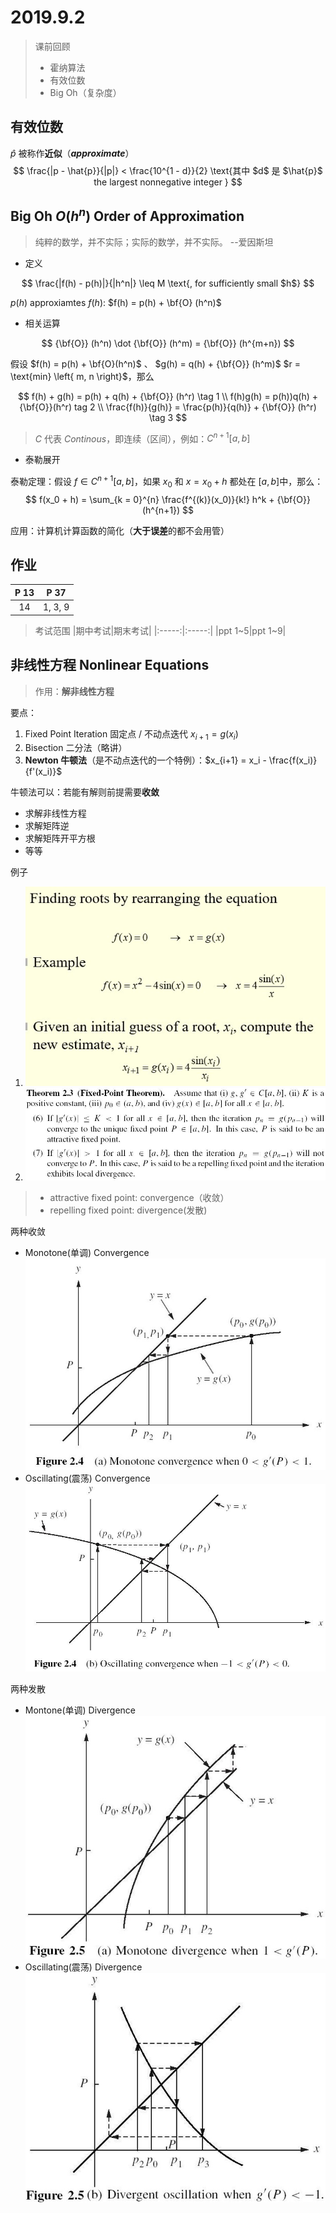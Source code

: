 # 2019.9.2

> 课前回顾
>
> - 霍纳算法
> - 有效位数
> - Big Oh（复杂度）

## 有效位数

$\hat{p}$ 被称作**近似**（***approximate***）  
$$
\frac{|p - \hat{p}}{|p|} < \frac{10^{1 - d}}{2}
\text{其中 $d$ 是 $\hat{p}$ the largest nonnegative integer }
$$

## Big Oh $O(h^n)$ Order of Approximation

> 纯粹的数学，并不实际；实际的数学，并不实际。 --爱因斯坦

- 定义

$$
\frac{|f(h) - p(h)|}{|h^n|} \leq M
\text{, for sufficiently small $h$}
$$

$p(h)$ approxiamtes $f(h)$: $f(h) = p(h) + \bf{O} (h^n)$

- 相关运算

$$
{\bf{O}} (h^n) \dot {\bf{O}} (h^m) = {\bf{O}} (h^{m+n})
$$

假设 $f(h) = p(h) + \bf{O}(h^n)$ 、 $g(h) = q(h) + {\bf{O}} (h^m)$ $r = \text{min} \left{ m, n \right}$，那么

$$
f(h) + g(h) = p(h) + q(h) + {\bf{O}} (h^r) \tag 1 \\
f(h)g(h) = p(h))q(h) + {\bf{O}}(h^r) tag 2 \\
\frac{f(h)}{g(h)} = \frac{p(h)}{q(h)} + {\bf{O}} (h^r) \tag 3
$$

> $C$ 代表 *Continous*，即连续（区间），例如：$C^{n+1}[a, b]$

- 泰勒展开

泰勒定理：假设 $f \in C^{n+1} \left[ a, b \right]$，如果 $x_0$ 和 $x = x_0 + h$ 都处在 $\left[ a, b \right]$中，那么：
$$
f(x_0 + h) = \sum_{k = 0}^{n} \frac{f^{(k)}(x_0)}{k!} h^k + {\bf{O}} (h^{n+1})
$$
<!--![泰勒定理](./images/taylor.jpg)-->
应用：计算机计算函数的简化（**大于误差**的都不会用管）

## 作业

|P 13|P 37|
|:-:|:-:|
|14|1, 3, 9|

> 考试范围
> |期中考试|期末考试|
> |:-----:|:-----:|
> |ppt 1~5|ppt 1~9|

## 非线性方程 Nonlinear Equations

> 作用：**解非线性方程**

要点：

1. Fixed Point Iteration 固定点 / 不动点迭代 $x_{i+1} = g(x_i)$
2. Bisection 二分法（略讲）
3. **Newton 牛顿法**（是不动点迭代的一个特例）：$x_{i+1} = x_i - \frac{f(x_i)}{f'(x_i)}$

牛顿法可以：若能有解则前提需要**收敛**

- 求解非线性方程
- 求解矩阵逆
- 求解矩阵开平方根
- 等等

例子

1. ![需要使用matlab实验](./images/求解例子1.jpg)
2. ![pdf的课本没有](./images/不动点定理.jpg)

> - attractive fixed point: convergence（收敛）
> - repelling fixed point: divergence(发散)

两种收敛

- Monotone(单调) Convergence  
![单调收敛](./images/单调收敛.jpg)
- Oscillating(震荡) Convergence  
![震荡收敛](./images/震荡收敛.jpg)

两种发散

- Montone(单调) Divergence  
![单调发散](./images/单调发散.jpg)
- Oscillating(震荡) Divergence  
![震荡发散](./images/震荡发散.jpg)

